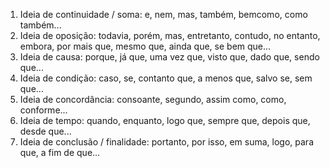 1. Ideia de continuidade / soma: e, nem, mas, também, bemcomo, como também...
2. Ideia de oposição: todavia, porém, mas, entretanto, contudo, no entanto, embora, por mais que, mesmo que, ainda que, se bem que...
3. Ideia de causa: porque, já que, uma vez que, visto que, dado que, sendo que...
4. Ideia de condição: caso, se, contanto que, a menos que, salvo se, sem que...
5. Ideia de concordância: consoante, segundo, assim como, como, conforme...
6. Ideia de tempo: quando, enquanto, logo que, sempre que, depois que, desde que...
7. Ideia de conclusão / finalidade: portanto, por isso, em suma, logo, para que, a fim de que...